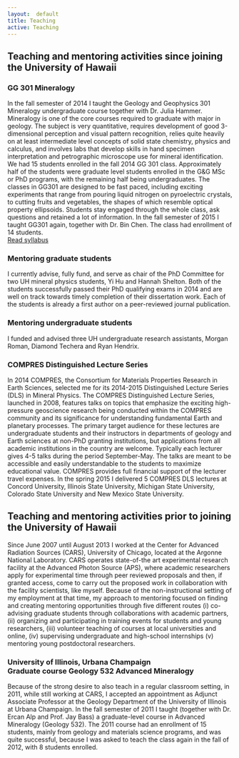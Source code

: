 ```yaml
---
layout:  default
title: Teaching
active: Teaching
---
```


<h2>Teaching and mentoring activities since joining the University of Hawaii </h2>
<h3>GG 301 Mineralogy</h3>
In the fall semester of 2014 I taught the Geology and Geophysics 301 Mineralogy undergraduate course together with Dr. Julia Hammer. 
Mineralogy is one of the core courses required to graduate with major in geology. The subject is very quantitative, requires 
development of good 3-dimensional perception and visual pattern recognition, relies quite heavily on at least intermediate level 
concepts of solid state chemistry, physics and calculus, and involves labs that develop skills in hand specimen interpretation and 
petrographic microscope use for mineral identification. We had 15 students enrolled in the fall 2014 GG 301 class. Approximately half 
of the students were graduate level students enrolled in the G&G MSc or PhD programs, with the remaining half being undergraduates. 
The classes in GG301 are designed to be fast paced, including exciting experiments that range from pouring liquid nitrogen on pyroelectric 
crystals, to cutting fruits and vegetables, the shapes of which resemble optical property ellipsoids. Students stay engaged through the 
whole class, ask questions and retained a lot of information. 
In the fall semester of 2015 I taught GG301 again, together with Dr. Bin Chen. The class had enrollment of 14 students.
<br>
<a href="../teaching/GG301/GG301_F15_syllabus.pdf" target="_blank">Read syllabus</a>



<h3>Mentoring graduate students</h3>
I currently advise, fully fund, and serve as chair of the PhD Committee for two UH mineral physics students, Yi Hu and Hannah Shelton. Both of the students successfully passed their PhD qualifying exams in 2014 and are well on track towards timely completion of their dissertation work. Each of the students is already a first author on a peer-reviewed journal publication.  
<h3>Mentoring undergraduate students</h3>
I funded and advised three UH undergraduate research assistants, Morgan Roman, Diamond Techera and Ryan Hendrix.
<h3>COMPRES Distinguished Lecture Series</h3>
In 2014 COMPRES, the Consortium for Materials Properties Research in Earth Sciences, selected me for its 2014-2015 Distinguished Lecture Series (DLS) in Mineral Physics. The COMPRES Distinguished Lecture Series, launched in 2008, features talks on topics that emphasize the exciting high-pressure geoscience research being conducted within the COMPRES community and its significance for understanding fundamental Earth and planetary processes. The primary target audience for these lectures are undergraduate students and their instructors in departments of geology and Earth sciences at non-PhD granting institutions, but applications from all academic institutions in the country are welcome. Typically each lecturer gives 4-5 talks during the period September-May. The talks are meant to be accessible and easily understandable to the students to maximize educational value. COMPRES provides full financial support of the lecturer travel expenses. In the spring 2015 I delivered 5 COMPRES DLS lectures at Concord University, Illinois State University, Michigan State University, Colorado State University and New Mexico State University. 

<h2>Teaching and mentoring activities prior to joining the University of Hawaii</h2>
Since June 2007 until August 2013 I worked at the Center for Advanced Radiation Sources (CARS), University of Chicago, located at the Argonne National Laboratory. CARS operates state-of-the art experimental research facility at the Advanced Photon Source (APS), where academic researchers apply for experimental time through peer reviewed proposals and then, if granted access, come to carry out the proposed work in collaboration with the facility scientists, like myself. Because of the non-instructional setting of my employment at that time, my approach to mentoring focused on finding and creating mentoring opportunities through five different routes (i) co-advising graduate students through collaborations with academic partners, (ii) organizing and participating in training events for students and young researchers, (iii) volunteer teaching of courses at local universities and online, (iv) supervising undergraduate and high-school internships (v) mentoring young postdoctoral researchers. 

<h3>University of Illinois, Urbana Champaign
<br>
Graduate course Geology 532 Advanced Mineralogy</h3>
Because of the strong desire to also teach in a regular classroom setting, in 2011, while still working at CARS, I accepted an appointment as Adjunct Associate Professor at the Geology Department of the University of Illinois at Urbana Champaign. In the fall semester of 2011 I taught (together with Dr. Ercan Alp and Prof. Jay Bass) a graduate-level course in Advanced Mineralogy (Geology 532).  The 2011 course had an enrollment of 15 students, mainly from geology and materials science programs, and was quite successful, because I was asked to teach the class again in the fall of 2012, with 8 students enrolled. 


